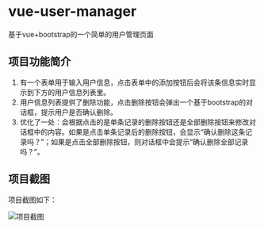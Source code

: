 # vue-user-manager
基于vue+bootstrap的一个简单的用户管理页面

## 项目功能简介

1. 有一个表单用于输入用户信息，点击表单中的添加按钮后会将该条信息实时显示到下方的用户信息列表里。
2. 用户信息列表提供了删除功能，点击删除按钮会弹出一个基于bootstrap的对话框，提示用户是否确认删除。
3. 优化了一处：会根据点击的是单条记录的删除按钮还是全部删除按钮来修改对话框中的内容。如果是点击单条记录后的删除按钮，会显示“确认删除这条记录吗？”；如果是点击全部删除按钮，则对话框中会提示“确认删除全部记录吗？”。

## 项目截图

项目截图如下：

![项目截图](https://s1.ax1x.com/2018/05/28/C4tvNT.png)
